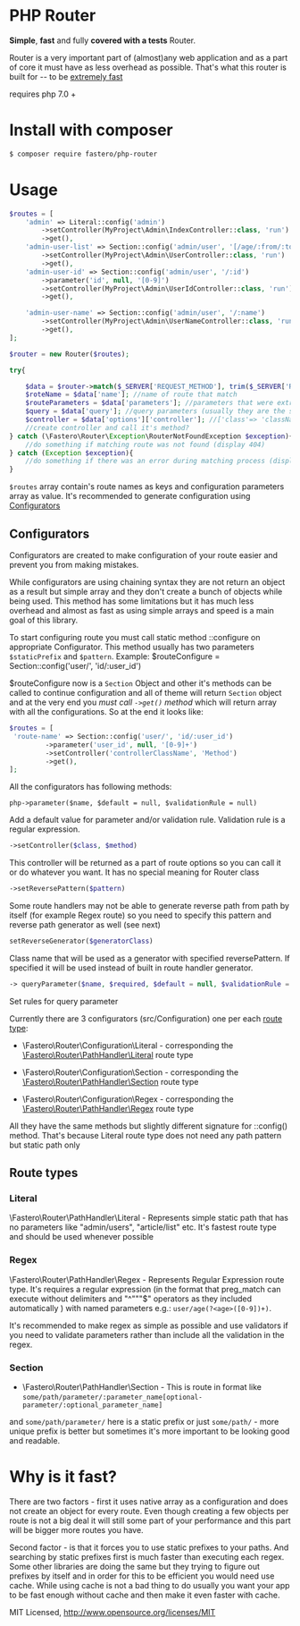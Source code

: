 # PHP Router


**Simple**, **fast** and fully **covered with a tests** Router. 

Router is a very important part of (almost)any web application and as a 
part of core it must have as less overhead as possible. That's what this 
router is built for -- to be [extremely fast](#Why-is-it-fast?)

requires php 7.0 +
# Install with **composer**

```sh
$ composer require fastero/php-router
```

# Usage
```php
$routes = [
    'admin' => Literal::config('admin')
        ->setController(MyProject\Admin\IndexController::class, 'run')
        ->get(),
    'admin-user-list' => Section::config('admin/user', '[/age/:from/:to][/country/:country]')
        ->setController(MyProject\Admin\UserController::class, 'run')
        ->get(),
    'admin-user-id' => Section::config('admin/user', '/:id')
        ->parameter('id', null, '[0-9]')
        ->setController(MyProject\Admin\UserIdController::class, 'run')
        ->get(),

    'admin-user-name' => Section::config('admin/user', '/:name')
        ->setController(MyProject\Admin\UserNameController::class, 'run')
        ->get(),
];

$router = new Router($routes);

try{

    $data = $router->match($_SERVER['REQUEST_METHOD'], trim($_SERVER['REQUEST_URI'],'/'),$_GET);
    $roteName = $data['name']; //name of route that match
    $routeParameters = $data['parameters']; //parameters that were extracted
    $query = $data['query']; //query parameters (usually they are the same as were passed it a ->match method
    $controller = $data['options']['controller']; //['class'=> 'className', 'method' => 'methodName']
    //create controller and call it's method?
} catch (\Fastero\Router\Exception\RouterNotFoundException $exception){
    //do something if matching route was not found (display 404)
} catch (Exception $exception){
    //do something if there was an error during matching process (display 503 ?)
}
```

```$routes``` array contain's route names as keys and configuration parameters array as value. 
It's recommended to generate configuration using [Configurators](#Configurators) 

## Configurators
Configurators are created to make configuration of your route easier 
and prevent you from making mistakes. 

While configurators are using chaining syntax they are 
not return an object as a result but simple array and they don't create a bunch
of objects while being used. This method has some limitations 
but it has much less overhead and almost as fast as using simple arrays and 
speed is a main goal of this library.

To start configuring route you must call static method ::configure on 
appropriate Configurator. This method usually has two parameters 
```$staticPrefix``` and ```$pattern```. Example:
$routeConfigure = Section::config('user/', 'id/:user_id')

$routeConfigure now is a ```Section``` Object and other it's methods can be called
to continue configuration and all of theme will return ```Section``` object
and at the very end you *must call ```->get()``` method* which will return 
array with all the configurations. So at the end it looks like:
```php
$routes = [
 'route-name' => Section::config('user/', 'id/:user_id')
         ->parameter('user_id', null, '[0-9]+')
         ->setController('controllerClassName', 'Method')
         ->get(),
];
```
All the configurators has following methods:

```
php->parameter($name, $default = null, $validationRule = null)
```
Add a default value for parameter and/or validation rule. Validation rule
is a regular expression.
```php
->setController($class, $method)
```
This controller will be returned as a part of route options so you can
call it or do whatever you want. It has no special meaning for Router class

```php
->setReversePattern($pattern)
```
Some route handlers may not be able to generate reverse 
path from path by itself (for example Regex route) so you need to specify
this pattern and reverse path generator as well (see next)

```php
setReverseGenerator($generatorClass)
```
Class name that will be used as a generator with specified reversePattern. If specified it will be used 
instead of built in route handler generator.

```php
-> queryParameter($name, $required, $default = null, $validationRule = null)
```
Set rules for query parameter


Currently there are 3 configurators (src/Configuration) one per each [route type](#Route-types):
* \Fastero\Router\Configuration\Literal - corresponding the [\Fastero\Router\PathHandler\Literal](#Literal)  route type

* \Fastero\Router\Configuration\Section - corresponding the [\Fastero\Router\PathHandler\Section](#Section)  route type

* \Fastero\Router\Configuration\Regex - corresponding the [\Fastero\Router\PathHandler\Regex](#Regex)  route type

All they have the same methods but slightly different signature for ::config() method. That's because
Literal route type does not need any path pattern but static path only

## Route types

### Literal 
\Fastero\Router\PathHandler\Literal - Represents simple static path that has no parameters
like "admin/users", "article/list" etc. It's fastest route type and should be used whenever possible

### Regex 
\Fastero\Router\PathHandler\Regex - Represents Regular Expression route type. It's requires a regular expression 
(in the format that preg_match can execute without delimiters and "^"""$" operators as they included automatically ) 
with named parameters e.g.: ```user/age(?<age>([0-9])+)```.

It's recommended to make regex as simple as possible and use validators 
if you need to validate parameters rather than include all the validation in the regex.

### Section
* \Fastero\Router\PathHandler\Section - This is route in format like 
```some/path/parameter/:parameter_name[optional-parameter/:optional_parameter_name]```

and ```some/path/parameter/``` here is a static prefix 
or just ```some/path/``` - more unique prefix is better but 
sometimes it's more important to be looking good and readable.
 
# Why is it fast?
There are two factors - first it uses native array as a configuration and 
does not create an object for every route. Even though creating a few objects 
per route is not a big deal it will still some part of your performance and 
this part will be bigger more routes you have.

Second factor - is that it forces you to use static prefixes to your paths. 
And searching by static prefixes first is much faster than executing each regex. 
Some other libraries are doing the same but they trying to figure out prefixes 
by itself and in order for this to be efficient you would need use cache. 
While using cache is not a bad thing to do usually you want your app to be fast
enough without cache and then make it even faster with cache.

MIT Licensed, http://www.opensource.org/licenses/MIT
